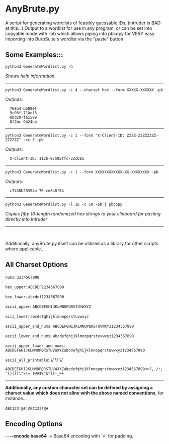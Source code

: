 # AnyBrute.py

A script for generating wordlists of feasibly guessable IDs, (intruder is BAD at this...)
Output to a wordlist for use in any program, or can be set into copyable mode with -pb which
allows piping into pbcopy for VERY easy importing into BurpSuite's wordlist via the "paste" button

## Some Examples:::
`python3 GenerateWordlist.py -h`
 
 _Shows help information._

---
`python3 GenerateWordlist.py -c 4 --charset hex --form XXXXX-XXXXXX -pb`

_Outputs:_
```
  768a4-bb080f
  9c03f-710e13
  8bd20-fa1599
  8f2bc-9b24bb
```
---
`python3 GenerateWordlist.py -c 1 --form "X-Client-ID: ZZZZ-ZZZZZZZZ-ZZZZZZ" -cc Z -pb`

_Outputs:_
```
  X-Client-ID: 1126-87505ffc-32cb81
```
---
`python3 GenerateWordlist.py -c 1 --form XXXXXXXXXXXX-XX-XXXXXXXX -pb`

_Outputs:_
```
  c7438b28394b-70-ce8b0f54
```
---
`python3 GenerateWordlist.py -l 16 -c 50 -pb | pbcopy`

_Copies fifty 16-length randomized hex strings to your clipboard for pasting directly into Intruder_

---
<br>

Additionally, anyBrute.py itself can be utilized as a library for other scripts where applicable...

## All Charset Options
`nums`:                       `1234567890`

`hex_upper`:                  `ABCDEF1234567890`

`hex_lower`:                  `abcdef1234567890`

`ascii_upper`:                `ABCDEFGHIJKLMNOPQRSTUVWXYZ`

`acii_lower`:                 `abcdefghijklmnopqrstuvwxyz`

`ascii_upper_and_nums`:       `ABCDEFGHIJKLMNOPQRSTUVWXYZ1234567890`

`ascii_lower_and_nums`:       `abcdefghijklmnopqrstuvwxyz1234567890`

`ascii_upper_lower_and_nums`: `ABCDEFGHIJKLMNOPQRSTUVWXYZabcdefghijklmnopqrstuvwxyz1234567890`

`ascii_all_printable`: \\/ \\/ \\/       

```ABCDEFGHIJKLMNOPQRSTUVWXYZabcdefghijklmnopqrstuvwxyz1234567890<>?,./:;'{}|[]\"\\~`!@#$%^&*()-_=+ ```

---
__Additionally, any custom character set can be defined by assigning a charset value which does not aline with the above named conventions__, for instance...

`ABC123!@#`:                  `ABC123!@#`

## Encoding Options
--**--encode base64** -> Base64 encoding with '=' for padding.
